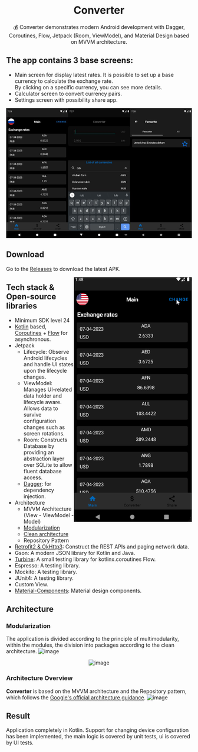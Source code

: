 <h1 align="center">Converter</h1>


<p align="center">  
💰 Converter demonstrates modern Android development with Dagger, Coroutines, Flow, Jetpack (Room, ViewModel), and Material Design based on MVVM architecture.                                                     

## The app contains 3 base screens:   

- Main screen for display latest rates. It is possible to set up a base currency to calculate the exchange rate.  
By clicking on a specific currency, you can see more details.                                                
- Calculator screen to convert currency pairs.                                                     
- Settings screen with possibility share app.                                                    
</p>
<img src="/preview/screenshot.JPG"/>

## Download
Go to the [Releases]() to download the latest APK.

<img src="/preview/right-gif-en.gif" align="right" width="320"/>


## Tech stack & Open-source libraries
- Minimum SDK level 24
- [Kotlin](https://kotlinlang.org/) based, [Coroutines](https://github.com/Kotlin/kotlinx.coroutines) + [Flow](https://kotlin.github.io/kotlinx.coroutines/kotlinx-coroutines-core/kotlinx.coroutines.flow/) for asynchronous.
- Jetpack
  - Lifecycle: Observe Android lifecycles and handle UI states upon the lifecycle changes.
  - ViewModel: Manages UI-related data holder and lifecycle aware. Allows data to survive configuration changes such as screen rotations.
  - Room: Constructs Database by providing an abstraction layer over SQLite to allow fluent database access.
  - [Dagger](https://developer.android.com/training/dependency-injection/dagger-basics): for dependency injection.
- Architecture
  - MVVM Architecture (View - ViewModel - Model)
  - [Modularization](https://developer.android.com/topic/modularization)
  - [Clean architecture](https://github.com/android10/Android-CleanArchitecture)
  - Repository Pattern
- [Retrofit2 & OkHttp3](https://github.com/square/retrofit): Construct the REST APIs and paging network data.
-  Gson: A modern JSON library for Kotlin and Java.
- [Turbine](https://github.com/cashapp/turbine): A small testing library for kotlinx.coroutines Flow.
- Espresso: A testing library.
- Mockito: A testing library.
- JUnit4: A testing library.
- Custom View.
- [Material-Components](https://github.com/material-components/material-components-android): Material design components.

## Architecture


### Modularization

The application is divided according to the principle of multimodularity, within the modules, the division into packages according to the clean architecture.
![image](https://user-images.githubusercontent.com/106435152/230303989-b5872f78-32b7-4846-b339-500d28e5f74d.png)

<div align="center">
  <img src="https://user-images.githubusercontent.com/106435152/230418354-21643b7b-ff10-45b0-88f6-cb467ccecb24.png" alt="image">
</div>


### Architecture Overview

**Converter** is based on the MVVM architecture and the Repository pattern, which follows the [Google's official architecture guidance](https://developer.android.com/topic/architecture).
![image](https://user-images.githubusercontent.com/106435152/230627531-04eeaa85-49dc-487e-a4ff-b9e5e6edc8b2.png)

## Result
Application completely in Kotlin. Support for changing device configuration has been implemented, the main logic is covered by unit tests, ui is covered by UI tests.
